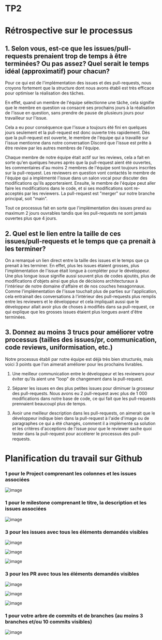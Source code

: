 # TP2

# Rétrospective sur le processus 

## 1. Selon vous, est-ce que les issues/pull-requests prenaient trop de temps à être terminées? Ou pas assez? Quel serait le temps idéal (approximatif) pour chacun?

Pour ce qui est de l'implémentation des issues et des pull-requests, nous croyons fortement que
la structure dont nous avons établi est très efficace pour optimiser la réalisation des tâches.

En effet, quand un membre de l'équipe sélectionne une tâche, cela signifie que le membre en question va consacré ses prochains jours
à la réalisation de l'issue en question, sans prendre de pause de plusieurs jours pour travailleur sur l'issue.

Cela a eu pour conséquence que l'issue a toujours été fini
en quelques jours seulement et la pull-request est donc ouverte très rapidement. Dès que la pull-request est ouverte, le membre de l'équipe qui a travaillé sur
l'issue mentionne dans notre conversation Discord que l'issue est prête à être review par les autres membres de l'équipe.

Chaque membre de notre équipe était actif sur les reviews, cela a fait en sorte qu'en quelques heures après que la pull-request aient été ouvertes,
les commentaires d'au moins 2 membres de l'équipe sont toujours inscrites sur la pull-request. Les reviewers en question vont contactés le membre de l'équipe qui a implémenté l'issue
dans un salon vocal pour discuter des modifications qu'ils apporteraient. Ensuite, le membre de l'équipe peut aller faire les modifications dans le code,
et si ses modifications sont re-acceptés par les reviewers. La pull-request est "merger" sur notre branche principal, soit "main".

Tout ce processus fait en sorte que l'implémentation des issues prend au maximum 2 jours ouvrables tandis que les pull-requests ne sont jamais ouvertes plus que 4 jours.


## 2. Quel est le lien entre la taille de ces issues/pull-requests et le temps que ça prenait à les terminer?

On a remarqué un lien direct entre la taille des issues et le temps que ça prenait à les terminer. En effet, plus les issues étaient grosses, plus l'implémentation de l'issue
était longue à compléter pour le développeur. Une plus longue issue signifie aussi souvent plus de codes ajoutés, plus de modifications d'objets ainsi que
plus de décisions architecturaux à l'intérieur de notre domaine d'affaire et de nos couches hexagonnaux. Comme l'implémentation de l'issue touchait plus de
parties sur l'application, cela entrainait des conversations à l'intérieur des pull-requests plus remplis entre les reviewers et le développeur et cela impliquait aussi
que le développeur allait avoir plus de choses à modifiés dans sa pull-request, ce qui explique que les grosses issues étaient plus longues avant d'être terminées.

## 3. Donnez au moins 3 trucs pour améliorer votre processus (tailles des issues/pr, communication, code reviews, uniformisation, etc.)

Notre processus établi par notre équipe est déjà très bien structurés, mais voici 3 points que l'on aimerait améliorer pour les prochains livrables.

1. Une meilleur communication entre le développeur et les reviewers pour éviter qu'ils aient une "loop" de changement dans la pull-request.

2. Séparer les issues en des plus petites issues pour diminuer la grosseur des pull-requests. Nous avons eu 2 pull-request avec plus de 1 000 modifications dans notre base de code,
   ce qui fait que les pull-requests prennaient beaucoupl plus de temps.

3. Avoir une meilleur description dans les pull-requests, on aimerait que le développeur indique bien dans la pull-request à l'aide d'image ou de paragraphes ce qui a été changés,
   comment il a implémenté sa solution et les critères d'acceptions de l'issue pour que le reviewer sache quoi tester dans la pull-request pour accélerer le processus des pull-requests.


# Planification du travail sur Github

### 1 pour le Project comprenant les colonnes et les issues associées

![image](https://user-images.githubusercontent.com/47373969/156836921-4e2e1b2d-7940-4b92-a7e9-4d6daf90fb26.png)

### 1 pour le milestone comprenant le titre, la description et les issues associées

![image](https://user-images.githubusercontent.com/47373969/156837361-05725d71-07fc-4e1e-be33-51bdea5fbcac.png)



### 3 pour les issues avec tous les éléments demandés visibles

![image](https://user-images.githubusercontent.com/47373969/156837651-10fac67e-ad1c-442e-b447-0c57e099652b.png)

![image](https://user-images.githubusercontent.com/47373969/156837743-7e25834f-dad3-49a2-9f7f-13dc3074bf54.png)

![image](https://user-images.githubusercontent.com/47373969/156837814-479dce74-6cd6-4523-9a00-18d05df05efd.png)



### 3 pour les PR avec tous les éléments demandés visibles

![image](https://user-images.githubusercontent.com/47373969/156838149-190d6a98-a54d-4fa8-9630-2d29171c43c5.png)

![image](https://user-images.githubusercontent.com/47373969/156839129-5e266490-7d04-4199-96b7-a756dace3417.png)

![image](https://user-images.githubusercontent.com/47373969/156839419-a0efbf75-c01c-443a-bc31-671972549bf7.png)


### 1 pour votre arbre de commits et de branches (au moins 3 branches et/ou 10 commits visibles)

![image](https://user-images.githubusercontent.com/47373969/156841158-b27fcb90-d2a9-4d27-8b18-cedf397055f0.png)

